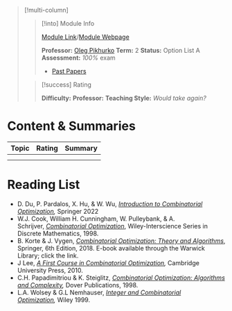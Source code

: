> [!multi-column]
>> [!into] Module Info
>> 
>> [Module Link](https://courses.warwick.ac.uk/modules/2024/MA222-10)/[Module Webpage](https://warwick.ac.uk/fac/sci/maths/currentstudents/ughandbook/year2/ma252/)
>> 
>> **Professor:** [Oleg Pikhurko](https://warwick.ac.uk/fac/sci/maths/people/staff/oleg_pikhurko/)
>> **Term:** 2
>> **Status:** Option List A 
>> **Assessment:** *100%* exam
>> -  [Past Papers](https://warwick.ac.uk/exampapers?q=MA252)
>> 
>
>> [!success] Rating
>> 
>> **Difficulty:**
>> **Professor:** 
>> **Teaching Style:**
>> *Would take again?* 
# Content & Summaries
| Topic | Rating | Summary |
| ----- | ------ | ------- |
|       |        |         |
|       |        |         |
# Reading List
- D. Du, P. Pardalos, X. Hu, & W. Wu, _[Introduction to Combinatorial Optimization](https://go.exlibris.link/jzv3yvCB),_ Springer 2022
- W.J. Cook, William H. Cunningham, W. Pulleybank, & A. Schrijver, _[Combinatorial Optimization](https://go.exlibris.link/B85P7pCj)_, Wiley-Interscience Series in Discrete Mathematics, 1998.
- B. Korte & J. Vygen, _[Combinatorial Optimization: Theory and Algorithms](https://go.exlibris.link/yc4G45PF)_, Springer, 6th Edition, 2018. E-book available through the Warwick Library; click the link.
- J Lee, _[A First Course in Combinatorial Optimization](https://go.exlibris.link/bqdWz0X6),_ Cambridge University Press, 2010.
- C.H. Papadimitriou & K. Steiglitz, _[Combinatorial Optimization: Algorithms and Complexity](https://go.exlibris.link/rLMZtHvj),_ Dover Publications, 1998.
- L.A. Wolsey & G.L Nemhauser, _[Integer and Combinatorial Optimization](https://go.exlibris.link/WytscbCK),_ Wiley 1999.
